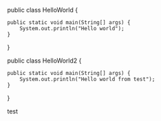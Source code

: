 public class HelloWorld {

    public static void main(String[] args) {
        System.out.println("Hello world");
    }
}

public class HelloWorld2 {

    public static void main(String[] args) {
        System.out.println("Hello world from test");
    }
}

test
